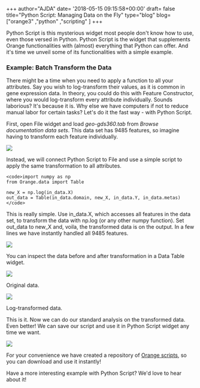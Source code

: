 +++
author="AJDA"
date= '2018-05-15 09:15:58+00:00'
draft= false
title="Python Script: Managing Data on the Fly"
type="blog"
blog=["orange3" ,"python" ,"scripting" ]
+++

Python Script is this mysterious widget most people don't know how to use, even those versed in Python. Python Script is the widget that supplements Orange functionalities with (almost) everything that Python can offer. And it's time we unveil some of its functionalities with a simple example.


### Example: Batch Transform the Data


There might be a time when you need to apply a function to all your attributes. Say you wish to log-transform their values, as it is common in gene expression data. In theory, you could do this with Feature Constructor, where you would log-transform every attribute individually. Sounds laborious? It's because it is. Why else we have computers if not to reduce manual labor for certain tasks? Let's do it the fast way - with Python Script.

First, open File widget and load _geo-gds360.tab_ from _Browse documentation data sets_. This data set has 9485 features, so imagine having to transform each feature individually.

![](/images/2018/05/Screen-Shot-2018-05-11-at-12.18.56.png)


Instead, we will connect Python Script to File and use a simple script to apply the same transformation to all attributes.

    
    <code>import numpy as np
    from Orange.data import Table
    
    new_X = np.log(in_data.X)
    out_data = Table(in_data.domain, new_X, in_data.Y, in_data.metas)
    </code>


This is really simple. Use in_data.X, which accesses all features in the data set, to transform the data with np.log (or any other numpy function). Set out_data to new_X and, voila, the transformed data is on the output. In a few lines we have instantly handled all 9485 features.

![](/images/2018/05/Screen-Shot-2018-05-11-at-13.32.25.png)

You can inspect the data before and after transformation in a Data Table widget.

![](/images/2018/05/Screen-Shot-2018-05-11-at-13.33.28.png)

Original data.

![](/images/2018/05/Screen-Shot-2018-05-11-at-13.33.38.png)

Log-transformed data.



This is it. Now we can do our standard analysis on the transformed data. Even better! We can save our script and use it in Python Script widget any time we want.

![](/images/2018/05/Screen-Shot-2018-05-15-at-10.13.26.png)

For your convenience we have created a repository of [Orange scripts](https://github.com/biolab/orange-scripts), so you can download and use it instantly!

Have a more interesting example with Python Script? We'd love to hear about it!
